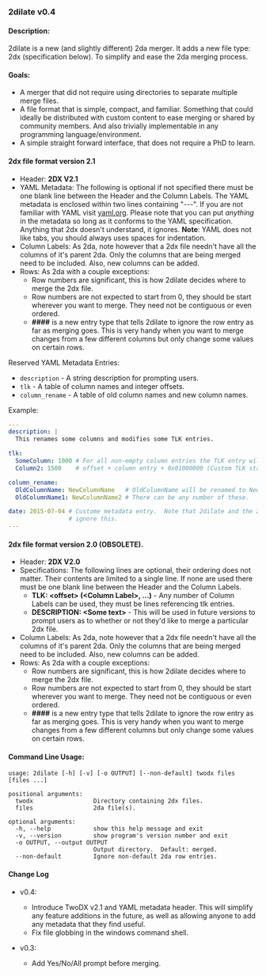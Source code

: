 ### 2dilate v0.4

#### Description:
2dilate is a new (and slightly different) 2da merger.  It adds a new
file type: 2dx (specification below).  To simplify and ease the 2da
merging process.

#### Goals:
* A merger that did not require using directories to separate multiple
  merge files.
* A file format that is simple, compact, and familiar.  Something that
  could ideally be distributed with custom content to ease merging or
  shared by community members.  And also trivially implementable in
  any programming language/environment.
* A simple straight forward interface, that does not require a PhD to learn.

#### 2dx file format version 2.1

* Header: **2DX V2.1**
* YAML Metadata: The following is optional if not specified there must be one blank line between the Header and
  the Column Labels.  The YAML metadata is enclosed within two lines containing
  "---".  If you are not familiar with YAML visit [yaml.org](http://www.yaml.org/).
  Please note that you can put _anything_ in the metadata so long as it
  conforms to the YAML specification.  Anything that 2dx doesn't understand, it ignores.
  **Note**: YAML does not like tabs, you should always uses spaces for indentation.
* Column Labels: As 2da, note however that a 2dx file needn't have all
  the columns of it's parent 2da.  Only the columns that are being
  merged need to be included.  Also, new columns can be added.
* Rows: As 2da with a couple exceptions:
  * Row numbers are significant, this is how 2dilate decides where to
    merge the 2dx file.
  * Row numbers are not expected to start from 0, they should be start
    wherever you want to merge.  They need not be contiguous or even
    ordered.
  * **####** is a new entry type that tells 2dilate to ignore the row
    entry as far as merging goes.  This is very handy when you want to
    merge changes from a few different columns but only change some
    values on certain rows.

Reserved YAML Metadata Entries:

* `description` - A string description for prompting users.
* `tlk` - A table of column names and integer offsets.
* `column_rename` - A table of old column names and new column names.

Example:

```yaml
---
description: |
  This renames some columns and modifies some TLK entries.

tlk:
  SomeColumn: 1000 # For all non-empty column entries the TLK entry will be calculated
  Column2: 1500    # offset + column entry + 0x01000000 (Custom TLK starting point).

column_rename:
  OldColumnName: NewColumnName   # OldColumnName will be renamed to NewColumnName.
  OldColumnName1: NewColumnName2 # There can be any number of these.

date: 2015-07-04 # Custome metadata entry.  Note that 2dilate and the 2dx reader will simply
                 # ignore this.
---
```

#### 2dx file format version 2.0 (**OBSOLETE**).
* Header: **2DX V2.0**
* Specifications: The following lines are optional, their ordering
  does not matter.  Their contents are limited to a single line.  If
  none are used there must be one blank line between the Header and
  the Column Labels.
  * **TLK: \<offset\> (\<Column Label\>, ...)** - Any number of Column
    Labels can be used, they must be lines referencing tlk entries.
  * **DESCRIPTION: \<Some text\>** - This will be used in future
    versions to prompt users as to whether or not they'd like to merge
    a particular 2dx file.
* Column Labels: As 2da, note however that a 2dx file needn't have all
  the columns of it's parent 2da.  Only the columns that are being
  merged need to be included.  Also, new columns can be added.
* Rows: As 2da with a couple exceptions:
  * Row numbers are significant, this is how 2dilate decides where to
    merge the 2dx file.
  * Row numbers are not expected to start from 0, they should be start
    wherever you want to merge.  They need not be contiguous or even
    ordered.
  * **####** is a new entry type that tells 2dilate to ignore the row
    entry as far as merging goes.  This is very handy when you want to
    merge changes from a few different columns but only change some
    values on certain rows.

#### Command Line Usage:

```
usage: 2dilate [-h] [-v] [-o OUTPUT] [--non-default] twodx files [files ...]

positional arguments:
  twodx                 Directory containing 2dx files.
  files                 2da file(s).

optional arguments:
  -h, --help            show this help message and exit
  -v, --version         show program's version number and exit
  -o OUTPUT, --output OUTPUT
                        Output directory.  Default: merged.
  --non-default         Ignore non-default 2da row entries.

```

#### Change Log
* v0.4:
  * Introduce TwoDX v2.1 and YAML metadata header.
    This will simplify any feature additions in the future, as well
    as allowing anyone to add any metadata that they find useful.
  * Fix file globbing in the windows command shell.

* v0.3:
  * Add Yes/No/All prompt before merging.
